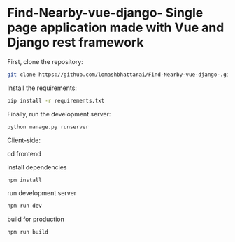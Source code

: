 # Find-Nearby-vue-django- Single page application made with Vue and Django rest framework

First, clone the repository:

```bash
git clone https://github.com/lomashbhattarai/Find-Nearby-vue-django-.git
```

Install the requirements:

```bash
pip install -r requirements.txt
```
Finally, run the development server:

```bash
python manage.py runserver
```


Client-side:

cd frontend

install dependencies
```bash
npm install
```
run development server
```bash
npm run dev
```
build for production
```bash
npm run build
```
